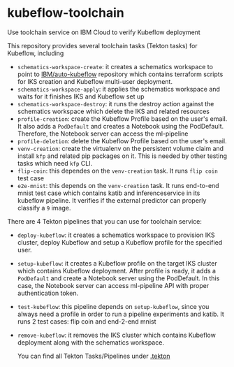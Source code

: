 # kubeflow-toolchain
Use toolchain service on IBM Cloud to verify Kubeflow deployment

This repository provides several toolchain tasks (Tekton tasks) for Kubeflow, including
- `schematics-workspace-create`: it creates a schematics workspace to point to
  [IBM/auto-kubeflow](https://github.com/IBM/auto-kubeflow) repository which contains
  terraform scripts for IKS creation and Kubeflow multi-user deployment.
- `schematics-workspace-apply`: it applies the schematics workspace and waits for
  it finishes IKS and Kubeflow set up
- `schematics-workspace-destroy`: it runs the destroy action against the schematics
  workspace which delete the IKS and related resources
- `profile-creation`: create the Kubeflow Profile based on the user's email. It also
  adds a `PodDefault` and creates a Notebook using the PodDefault. Therefore, the
  Notebook server can access the ml-pipeline
- `profile-deletion`: delete the Kubeflow Profile based on the user's email.
- `venv-creation`: create the virtualenv on the persistent volume claim and install
  `kfp` and related pip packages on it. This is needed by other testing tasks which
  need `kfp` CLI.
- `flip-coin`: this dependes on the `venv-creation` task. It runs `flip coin` test case
- `e2e-mnist`: this depends on the `venv-creation` task. It runs end-to-end mnist
  test case which contains katib and inferenceservice in its kubeflow pipeline. It verifies
  if the external predictor can properly classify a `9` image.

There are 4 Tekton pipelines that you can use for toolchain service:
- `deploy-kubeflow`: it creates a schematics workspace to provision IKS cluster,
  deploy Kubeflow and setup a Kubeflow profile for the specified user.
- `setup-kubeflow`: it creates a Kubeflow profile on the target IKS cluster which
  contains Kubeflow deployment. After profile is ready, it adds a `PodDefault` and
  create a Notebook server using the PodDefault. In this case, the Notebook server
  can access ml-pipeline API with proper authentication token.
- `test-kubeflow`: this pipeline depends on `setup-kubeflow`, since you always need
  a profile in order to run a pipeline experiments and katib. It runs 2 test cases:
  flip coin and end-2-end mnist
- `remove-kubeflow`: it removes the IKS cluster which contains Kubeflow deployment
  along with the schematics workspace.

  You can find all Tekton Tasks/Pipelines under [.tekton](/.tekton)